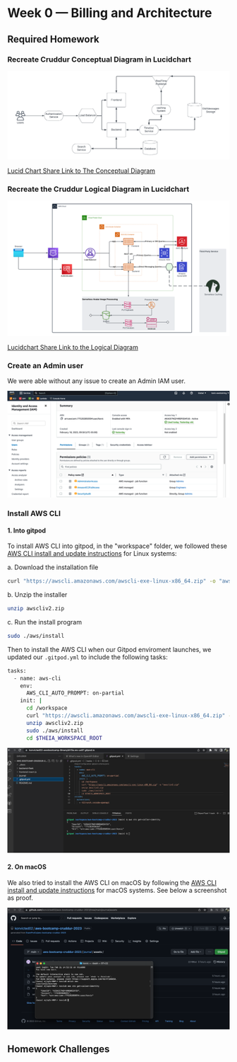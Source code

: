 # Week 0 — Billing and Architecture

## Required Homework

### Recreate Cruddur Conceptual Diagram in Lucidchart

![Cruddur Conceptual Diagram](assets/week0-Cruddur-Conceptual-Diagram.png)

[Lucid Chart Share Link to The Conceptual Diagram](https://lucid.app/lucidchart/564b42a1-22c0-43a1-9836-da5901256136/edit?viewport_loc=-326%2C-4%2C1658%2C815%2C0_0&invitationId=inv_6b115f24-6145-447d-b74f-aadacfcae546)

### Recreate the Cruddur Logical Diagram in Lucidchart

![Cruddur Logical Diagram](assets/week0-Cruddur-Logical-Diagram.png)

[Lucidchart Share Link to the Logical Diagram](https://lucid.app/lucidchart/9c63bfbc-1ad6-4c75-86af-e252fc3b4e78/edit?viewport_loc=-1163%2C179%2C3552%2C1746%2C0_0&invitationId=inv_3c22fbce-954d-437e-a389-53906eeed9d4)

### Create an Admin user

We were able without any issue to create an Admin IAM user.

![Create an admin IAM user](assets/week0-create-an-admin-user.png)

### Install AWS CLI

####  1. Into gitpod

To install AWS CLI into gitpod, in the "workspace" folder, we followed these [AWS CLI install and update instructions](https://docs.aws.amazon.com/cli/latest/userguide/getting-started-install.html) for Linux systems:

  a. Download the installation file

  ```sh
  curl "https://awscli.amazonaws.com/awscli-exe-linux-x86_64.zip" -o "awscliv2.zip"
  ```

  b. Unzip the installer
  
  ```sh
  unzip awscliv2.zip
  ```
  
  c. Run the install program
  
  ```sh
  sudo ./aws/install
  ```
  
Then to install the AWS CLI when our Gitpod enviroment launches, we updated our `.gitpod.yml` to include the following tasks:

```sh
tasks:
  - name: aws-cli
    env:
      AWS_CLI_AUTO_PROMPT: on-partial
    init: |
      cd /workspace
      curl "https://awscli.amazonaws.com/awscli-exe-linux-x86_64.zip" -o "awscliv2.zip"
      unzip awscliv2.zip
      sudo ./aws/install
      cd $THEIA_WORKSPACE_ROOT
```

![Proof of AWS CLI Install into Gitpod](assets/week0-install-aws-cli-into-gitpod.png)

####  2. On macOS

We also tried to install the AWS CLI on macOS by following the [AWS CLI install and update instructions](https://docs.aws.amazon.com/cli/latest/userguide/getting-started-install.html) for macOS systems. See below a screenshot as proof.

![Proof of AWS CLI Install on macOS](assets/week0-install-aws-cli-on-mac.png)

## Homework Challenges

